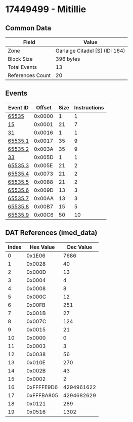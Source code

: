 # 17449499 - Mitillie

## Common Data

| Field            | Value                          |
|------------------|--------------------------------|
| Zone             | Garlaige Citadel [S] (ID: 164) |
| Block Size       | 396 bytes                      |
| Total Events     | 13                             |
| References Count | 20                             |

## Events

| Event ID                | Offset   |   Size |   Instructions |
|-------------------------|----------|--------|----------------|
| [65535](./65535.md)     | 0x0000   |      1 |              1 |
| [15](./15.md)           | 0x0001   |     21 |              7 |
| [31](./31.md)           | 0x0016   |      1 |              1 |
| [65535.1](./65535.1.md) | 0x0017   |     35 |              9 |
| [65535.2](./65535.2.md) | 0x003A   |     35 |              9 |
| [33](./33.md)           | 0x005D   |      1 |              1 |
| [65535.3](./65535.3.md) | 0x005E   |     21 |              2 |
| [65535.4](./65535.4.md) | 0x0073   |     21 |              2 |
| [65535.5](./65535.5.md) | 0x0088   |     21 |              2 |
| [65535.6](./65535.6.md) | 0x009D   |     13 |              3 |
| [65535.7](./65535.7.md) | 0x00AA   |     13 |              3 |
| [65535.8](./65535.8.md) | 0x00B7   |     15 |              5 |
| [65535.9](./65535.9.md) | 0x00C6   |     50 |             10 |

## DAT References (imed_data)

|   Index | Hex Value   |   Dec Value |
|---------|-------------|-------------|
|       0 | 0x1E06      |        7686 |
|       1 | 0x0028      |          40 |
|       2 | 0x000D      |          13 |
|       3 | 0x0004      |           4 |
|       4 | 0x0008      |           8 |
|       5 | 0x000C      |          12 |
|       6 | 0x00FB      |         251 |
|       7 | 0x001B      |          27 |
|       8 | 0x007C      |         124 |
|       9 | 0x0015      |          21 |
|      10 | 0x0000      |           0 |
|      11 | 0x0003      |           3 |
|      12 | 0x0038      |          56 |
|      13 | 0x010E      |         270 |
|      14 | 0x002B      |          43 |
|      15 | 0x0002      |           2 |
|      16 | 0xFFFFE9D6  |  4294961622 |
|      17 | 0xFFFBA805  |  4294682629 |
|      18 | 0x0121      |         289 |
|      19 | 0x0516      |        1302 |
